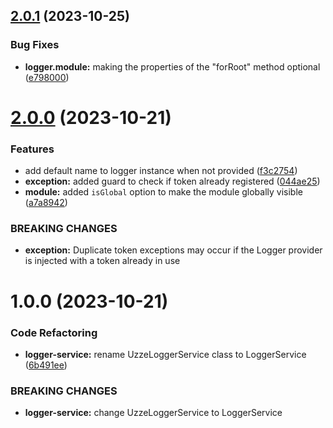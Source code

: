 ## [2.0.1](https://github.com/mpgxc/logger/compare/v2.0.0...v2.0.1) (2023-10-25)


### Bug Fixes

* **logger.module:** making the properties of the "forRoot" method optional ([e798000](https://github.com/mpgxc/logger/commit/e7980004412f6aa78ec91b9d07ed4d8265697a5b))

# [2.0.0](https://github.com/mpgxc/logger/compare/v1.0.0...v2.0.0) (2023-10-21)


### Features

* add default name to logger instance when not provided ([f3c2754](https://github.com/mpgxc/logger/commit/f3c27540d93eac84794019f9214c375440caa642))
* **exception:** added guard to check if token already registered ([044ae25](https://github.com/mpgxc/logger/commit/044ae25945157abc0e6770a506d953f75c581a1c))
* **module:** added `isGlobal` option to make the module globally visible ([a7a8942](https://github.com/mpgxc/logger/commit/a7a89429e042db5d3ef2b152c82b858242b77ed6))


### BREAKING CHANGES

* **exception:** Duplicate token exceptions may occur if the Logger provider is injected with a
token already in use

# 1.0.0 (2023-10-21)


### Code Refactoring

* **logger-service:** rename UzzeLoggerService class to LoggerService ([6b491ee](https://github.com/mpgxc/logger/commit/6b491eecd4098602c07cb1583242295f8a04a8fe))


### BREAKING CHANGES

* **logger-service:** change UzzeLoggerService to LoggerService
